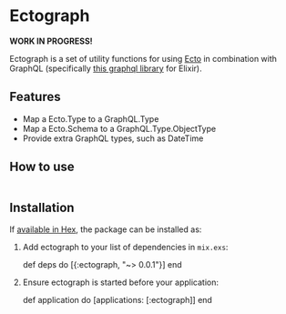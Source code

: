 # Ectograph

__WORK IN PROGRESS!__

Ectograph is a set of utility functions for using [Ecto](https://github.com/elixir-lang/ecto) in combination with GraphQL (specifically [this graphql library](https://github.com/joshprice/graphql-elixir) for Elixir).



## Features

- Map a Ecto.Type to a GraphQL.Type
- Map a Ecto.Schema to a GraphQL.Type.ObjectType
- Provide extra GraphQL types, such as DateTime



## How to use

```elixir

```



## Installation

If [available in Hex](https://hex.pm/docs/publish), the package can be installed as:

  1. Add ectograph to your list of dependencies in `mix.exs`:

        def deps do
          [{:ectograph, "~> 0.0.1"}]
        end

  2. Ensure ectograph is started before your application:

        def application do
          [applications: [:ectograph]]
        end
